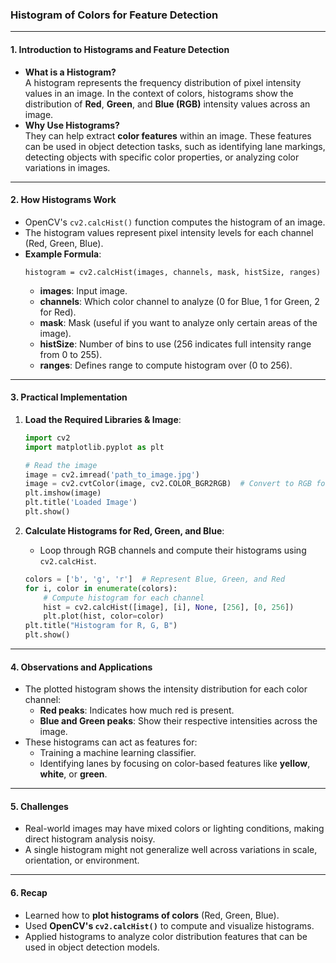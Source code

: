 ### **Histogram of Colors for Feature Detection**

---

#### **1. Introduction to Histograms and Feature Detection**
   - **What is a Histogram?**  
     A histogram represents the frequency distribution of pixel intensity values in an image. In the context of colors, histograms show the distribution of **Red**, **Green**, and **Blue (RGB)** intensity values across an image.
   - **Why Use Histograms?**  
     They can help extract **color features** within an image. These features can be used in object detection tasks, such as identifying lane markings, detecting objects with specific color properties, or analyzing color variations in images.

---

#### **2. How Histograms Work**
   - OpenCV's `cv2.calcHist()` function computes the histogram of an image.
   - The histogram values represent pixel intensity levels for each channel (Red, Green, Blue).
   - **Example Formula**:  
     ```
     histogram = cv2.calcHist(images, channels, mask, histSize, ranges)
     ```
     - **images**: Input image.
     - **channels**: Which color channel to analyze (0 for Blue, 1 for Green, 2 for Red).
     - **mask**: Mask (useful if you want to analyze only certain areas of the image).
     - **histSize**: Number of bins to use (256 indicates full intensity range from 0 to 255).
     - **ranges**: Defines range to compute histogram over (0 to 256).

---

#### **3. Practical Implementation**

1. **Load the Required Libraries & Image**:
   ```python
   import cv2
   import matplotlib.pyplot as plt

   # Read the image
   image = cv2.imread('path_to_image.jpg')
   image = cv2.cvtColor(image, cv2.COLOR_BGR2RGB)  # Convert to RGB for visualization
   plt.imshow(image)
   plt.title('Loaded Image')
   plt.show()
   ```

2. **Calculate Histograms for Red, Green, and Blue**:
   - Loop through RGB channels and compute their histograms using `cv2.calcHist`.
   ```python
   colors = ['b', 'g', 'r']  # Represent Blue, Green, and Red
   for i, color in enumerate(colors):
       # Compute histogram for each channel
       hist = cv2.calcHist([image], [i], None, [256], [0, 256])
       plt.plot(hist, color=color)
   plt.title("Histogram for R, G, B")
   plt.show()
   ```

---

#### **4. Observations and Applications**
   - The plotted histogram shows the intensity distribution for each color channel:
     - **Red peaks**: Indicates how much red is present.
     - **Blue and Green peaks**: Show their respective intensities across the image.
   - These histograms can act as features for:
     - Training a machine learning classifier.
     - Identifying lanes by focusing on color-based features like **yellow**, **white**, or **green**.

---

#### **5. Challenges**
   - Real-world images may have mixed colors or lighting conditions, making direct histogram analysis noisy.
   - A single histogram might not generalize well across variations in scale, orientation, or environment.

---

#### **6. Recap**
   - Learned how to **plot histograms of colors** (Red, Green, Blue).
   - Used **OpenCV's `cv2.calcHist()`** to compute and visualize histograms.
   - Applied histograms to analyze color distribution features that can be used in object detection models.

